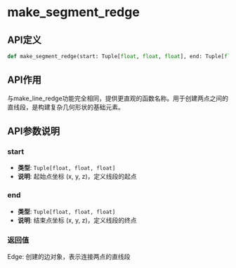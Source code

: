# make_segment_redge

## API定义

```python
def make_segment_redge(start: Tuple[float, float, float], end: Tuple[float, float, float]) -> Edge
```

## API作用

与make_line_redge功能完全相同，提供更直观的函数名称。用于创建两点之间的
直线段，是构建复杂几何形状的基础元素。

## API参数说明

### start

- **类型**: `Tuple[float, float, float]`
- **说明**: 起始点坐标 (x, y, z)，定义线段的起点

### end

- **类型**: `Tuple[float, float, float]`
- **说明**: 结束点坐标 (x, y, z)，定义线段的终点

### 返回值

Edge: 创建的边对象，表示连接两点的直线段
